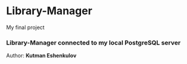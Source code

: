 # Library-Manager

My final project

### Library-Manager connected to my local PostgreSQL server

Author: **Kutman Eshenkulov**
